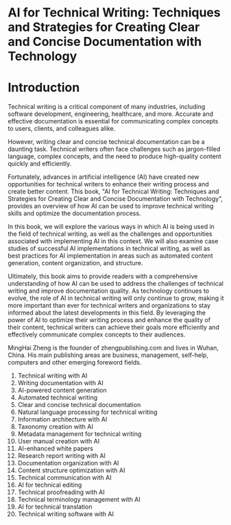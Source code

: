 # AI for Technical Writing: Techniques and Strategies for Creating Clear and Concise Documentation with Technology

# Introduction

Technical writing is a critical component of many industries, including software development, engineering, healthcare, and more. Accurate and effective documentation is essential for communicating complex concepts to users, clients, and colleagues alike.

However, writing clear and concise technical documentation can be a daunting task. Technical writers often face challenges such as jargon-filled language, complex concepts, and the need to produce high-quality content quickly and efficiently.

Fortunately, advances in artificial intelligence (AI) have created new opportunities for technical writers to enhance their writing process and create better content. This book, "AI for Technical Writing: Techniques and Strategies for Creating Clear and Concise Documentation with Technology", provides an overview of how AI can be used to improve technical writing skills and optimize the documentation process.

In this book, we will explore the various ways in which AI is being used in the field of technical writing, as well as the challenges and opportunities associated with implementing AI in this context. We will also examine case studies of successful AI implementations in technical writing, as well as best practices for AI implementation in areas such as automated content generation, content organization, and structure.

Ultimately, this book aims to provide readers with a comprehensive understanding of how AI can be used to address the challenges of technical writing and improve documentation quality. As technology continues to evolve, the role of AI in technical writing will only continue to grow, making it more important than ever for technical writers and organizations to stay informed about the latest developments in this field. By leveraging the power of AI to optimize their writing process and enhance the quality of their content, technical writers can achieve their goals more efficiently and effectively communicate complex concepts to their audiences.

MingHai Zheng is the founder of zhengpublishing.com and lives in Wuhan, China. His main publishing areas are business, management, self-help, computers and other emerging foreword fields.



1. Technical writing with AI
2. Writing documentation with AI
3. AI-powered content generation
4. Automated technical writing
5. Clear and concise technical documentation
6. Natural language processing for technical writing
7. Information architecture with AI
8. Taxonomy creation with AI
9. Metadata management for technical writing
10. User manual creation with AI
11. AI-enhanced white papers
12. Research report writing with AI
13. Documentation organization with AI
14. Content structure optimization with AI
15. Technical communication with AI
16. AI for technical editing
17. Technical proofreading with AI
18. Technical terminology management with AI
19. AI for technical translation
20. Technical writing software with AI

